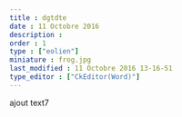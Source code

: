 ```yaml
---
title : dgtdte
date : 11 Octobre 2016
description : 
order : 1
type : ["eolien"]
miniature : frog.jpg
last_modified : 11 Octobre 2016 13-16-51
type_editor : ["CkEditor(Word)"]
---
```

<p>ajout text7</p>
